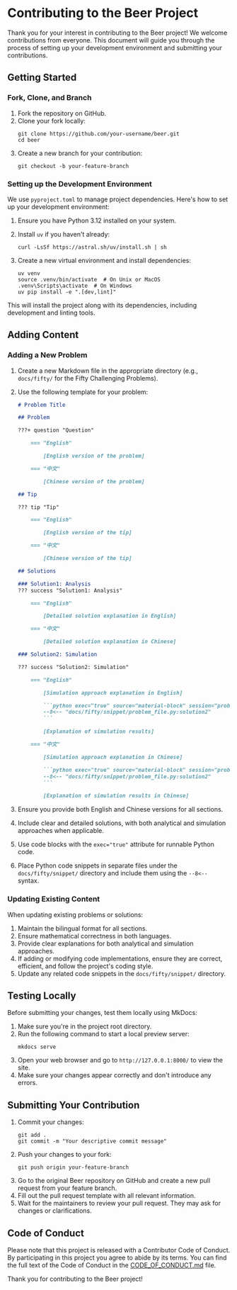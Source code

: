# Contributing to the Beer Project

Thank you for your interest in contributing to the Beer project! We welcome contributions from everyone. This document will guide you through the process of setting up your development environment and submitting your contributions.

## Getting Started

### Fork, Clone, and Branch

1. Fork the repository on GitHub.
2. Clone your fork locally:
   ```
   git clone https://github.com/your-username/beer.git
   cd beer
   ```
3. Create a new branch for your contribution:
   ```
   git checkout -b your-feature-branch
   ```

### Setting up the Development Environment

We use `pyproject.toml` to manage project dependencies. Here's how to set up your development environment:

1. Ensure you have Python 3.12 installed on your system.

2. Install `uv` if you haven't already:
   ```
   curl -LsSf https://astral.sh/uv/install.sh | sh
   ```

3. Create a new virtual environment and install dependencies:
   ```
   uv venv
   source .venv/bin/activate  # On Unix or MacOS
   .venv\Scripts\activate  # On Windows
   uv pip install -e ".[dev,lint]"
   ```

This will install the project along with its dependencies, including development and linting tools.

## Adding Content

### Adding a New Problem

1. Create a new Markdown file in the appropriate directory (e.g., `docs/fifty/` for the Fifty Challenging Problems).
2. Use the following template for your problem:

   ```markdown
   # Problem Title

   ## Problem

   ???+ question "Question"

       === "English"

           [English version of the problem]

       === "中文"

           [Chinese version of the problem]

   ## Tip

   ??? tip "Tip"

       === "English"

           [English version of the tip]

       === "中文"

           [Chinese version of the tip]

   ## Solutions

   ### Solution1: Analysis
   ??? success "Solution1: Analysis"

       === "English"

           [Detailed solution explanation in English]

       === "中文"

           [Detailed solution explanation in Chinese]

   ### Solution2: Simulation

   ??? success "Solution2: Simulation"

       === "English"

           [Simulation approach explanation in English]

           ```python exec="true" source="material-block" session="problem-id"
           --8<-- "docs/fifty/snippet/problem_file.py:solution2"
           ```

           [Explanation of simulation results]

       === "中文"

           [Simulation approach explanation in Chinese]

           ```python exec="true" source="material-block" session="problem-id"
           --8<-- "docs/fifty/snippet/problem_file.py:solution2"
           ```

           [Explanation of simulation results in Chinese]
   ```

3. Ensure you provide both English and Chinese versions for all sections.
4. Include clear and detailed solutions, with both analytical and simulation approaches when applicable.
5. Use code blocks with the `exec="true"` attribute for runnable Python code.
6. Place Python code snippets in separate files under the `docs/fifty/snippet/` directory and include them using the `--8<--` syntax.

### Updating Existing Content

When updating existing problems or solutions:

1. Maintain the bilingual format for all sections.
2. Ensure mathematical correctness in both languages.
3. Provide clear explanations for both analytical and simulation approaches.
4. If adding or modifying code implementations, ensure they are correct, efficient, and follow the project's coding style.
5. Update any related code snippets in the `docs/fifty/snippet/` directory.

## Testing Locally

Before submitting your changes, test them locally using MkDocs:

1. Make sure you're in the project root directory.
2. Run the following command to start a local preview server:
   ```
   mkdocs serve
   ```
3. Open your web browser and go to `http://127.0.0.1:8000/` to view the site.
4. Make sure your changes appear correctly and don't introduce any errors.

## Submitting Your Contribution

1. Commit your changes:
   ```
   git add .
   git commit -m "Your descriptive commit message"
   ```
2. Push your changes to your fork:
   ```
   git push origin your-feature-branch
   ```
3. Go to the original Beer repository on GitHub and create a new pull request from your feature branch.
4. Fill out the pull request template with all relevant information.
5. Wait for the maintainers to review your pull request. They may ask for changes or clarifications.

## Code of Conduct

Please note that this project is released with a Contributor Code of Conduct. By participating in this project you agree to abide by its terms. You can find the full text of the Code of Conduct in the [CODE_OF_CONDUCT.md](CODE_OF_CONDUCT.md) file.

Thank you for contributing to the Beer project!
